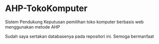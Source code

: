 # AHP-TokoKomputer
Sistem Pendukung Keputusan pemilihan toko komputer berbasis web menggunakan metode AHP



Sudah saya sertakan databasenya pada repositori ini. Semoga bermanfaat
